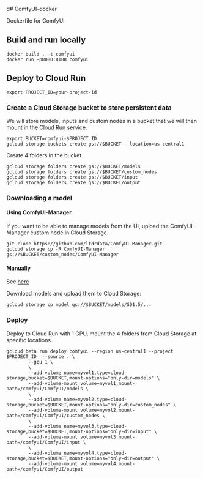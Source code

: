  d# ComfyUI-docker

Dockerfile for ComfyUI

## Build and run locally

```
docker build . -t comfyui
docker run -p8080:8188 comfyui
```

## Deploy to Cloud Run

```
export PROJECT_ID=your-project-id
```

### Create a Cloud Storage bucket to store persistent data

We will store models, inputs and custom nodes in a bucket that we will then mount in the Cloud Run service.

```
export BUCKET=comfyui-$PROJECT_ID
gcloud storage buckets create gs://$BUCKET --location=us-central1
```

Create 4 folders in the bucket

```
gcloud storage folders create gs://$BUCKET/models
gcloud storage folders create gs://$BUCKET/custom_nodes
gcloud storage folders create gs://$BUCKET/input
gcloud storage folders create gs://$BUCKET/output
```

### Downloading a model

#### Using ComfyUI-Manager

If you want to be able to manage models from the UI,
upload the ComfyUI-Manager custom node in Cloud Storage.

```
git clone https://github.com/ltdrdata/ComfyUI-Manager.git
gcloud storage cp -R ComfyUI-Manager gs://$BUCKET/custom_nodes/ComfyUI-Manager
```

#### Manually

See [here](https://www.comflowy.com/preparation-for-study/model)

Download models and upload them to Cloud Storage:

```
gcloud storage cp model gs://$BUCKET/models/SD1.5/...
```

### Deploy

Deploy to Cloud Run with 1 GPU, mount the 4 folders from Cloud Storage at specific locations.

```
gcloud beta run deploy comfyui --region us-central1 --project $PROJECT_ID  --source . \
        --gpu 1 \
        \
        --add-volume name=myvol1,type=cloud-storage,bucket=$BUCKET,mount-options="only-dir=models" \
        --add-volume-mount volume=myvol1,mount-path=/comfyui/ComfyUI/models \
        \
        --add-volume name=myvol2,type=cloud-storage,bucket=$BUCKET,mount-options="only-dir=custom_nodes" \
        --add-volume-mount volume=myvol2,mount-path=/comfyui/ComfyUI/custom_nodes \
        \
        --add-volume name=myvol3,type=cloud-storage,bucket=$BUCKET,mount-options="only-dir=input" \
        --add-volume-mount volume=myvol3,mount-path=/comfyui/ComfyUI/input \
        \
        --add-volume name=myvol4,type=cloud-storage,bucket=$BUCKET,mount-options="only-dir=output" \
        --add-volume-mount volume=myvol4,mount-path=/comfyui/ComfyUI/output
```

